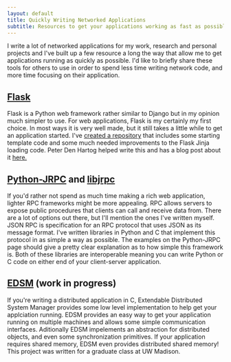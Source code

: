 ```yaml
---
layout: default
title: Quickly Writing Networked Applications
subtitle: Resources to get your applications working as fast as possible
---
```


I write a lot of networked applications for my work, research and personal projects and I've built up a few resource a long the way that allow me to get applications running as quickly as possible. I'd like to briefly share these tools for others to use in order to spend less time writing network code, and more time focusing on their application.

[Flask](http://flask.pocoo.org/)
---------

Flask is a Python web framework rather similar to Django but in my opinion much simpler to use. For web applications, Flask is my certainly my first choice. In most ways it is very well made, but it still takes a little while to get an application started. I've [created a repository](https://github.com/alex-sherman/flask-multi-site) that includes some starting template code and some much needed improvements to the Flask Jinja loading code. Peter Den Hartog helped write this and has a blog post about it [here.](http://fewstreet.com/2015/01/16/flask-blueprint-templates.html)

[Python-JRPC](http://alex.vector57.net/python-jrpc/) and [libjrpc](https://github.com/alex-sherman/libjrpc)
---------

If you'd rather not spend as much time making a rich web application, lighter RPC frameworks might be more appealing. RPC allows servers to expose public procedures that clients can call and receive data from. There are a lot of options out there, but I'll mention the ones I've written myself. JSON RPC is specification for an RPC protocol that uses JSON as its message format. I've written libraries in Python and C that implement this protocol in as simple a way as possible. The examples on the Python-JRPC page should give a pretty clear explanation as to how simple this framework is. Both of these libraries are interoperable meaning you can write Python or C code on either end of your client-server application.

[EDSM](https://github.com/alex-sherman/edsm) (work in progress)
--------

If you're writing a distributed application in C, Extendable Distributed System Manager provides some low level implementation to help get your applciation running. EDSM provides an easy way to get your application running on multiple machines and allows some simple communication interfaces. Aditionally EDSM impelements an abstraction for distributed objects, and even some synchronization primitives. If your application requires shared memory, EDSM even provides distributed shared memory! This project was written for a graduate class at UW Madison.